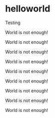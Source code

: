 # helloworld
Testing


World is not enough!

World is not enough!

World is not enough!

World is not enough!

World is not enough!

World is not enough!

World is not enough!

World is not enough!

World is not enough!
